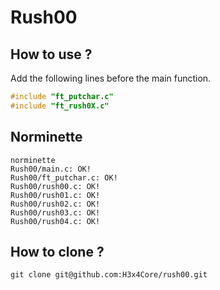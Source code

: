 # Rush00

## How to use ?

Add the following lines before the main function.

```c
#include "ft_putchar.c"
#include "ft_rush0X.c"
```

## Norminette

```shell
norminette
Rush00/main.c: OK!
Rush00/ft_putchar.c: OK!
Rush00/rush00.c: OK!
Rush00/rush01.c: OK!
Rush00/rush02.c: OK!
Rush00/rush03.c: OK!
Rush00/rush04.c: OK!
```

## How to clone ?

```
git clone git@github.com:H3x4Core/rush00.git
```

